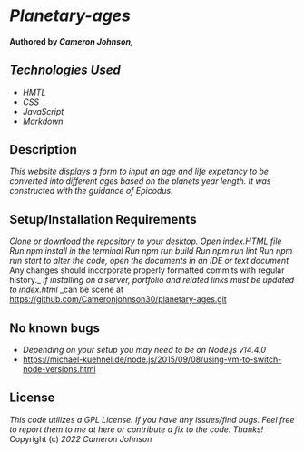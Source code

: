 # _Planetary-ages_

#### Authored by _Cameron Johnson,_


## _Technologies Used_

* _HMTL_
* _CSS_
* _JavaScript_
* _Markdown_

## Description 

_This website displays a form to input an age and life expetancy to be converted into different ages based on the planets year length. It was constructed with the guidance of Epicodus._


## Setup/Installation Requirements

_Clone or download the repository to your desktop._
_Open index.HTML file_
_Run npm install in the terminal_
_Run npm run build_
_Run npm run lint_
_Run npm run start_
_to alter the code, open the documents in an IDE or text document_
Any changes should incorporate properly formatted commits with regular history._
_if installing on a server, portfolio and related links must be updated to index.html_
_can be scene at https://github.com/Cameronjohnson30/planetary-ages.git

## No known bugs
* _Depending on your setup you may need to be on Node.js v14.4.0_
*  https://michael-kuehnel.de/node.js/2015/09/08/using-vm-to-switch-node-versions.html

## License 
 _This code utilizes a GPL License. If you have any issues/find bugs. Feel free to report them to me at here or contribute a fix to the code. Thanks!_ Copyright (c) _2022_ _Cameron Johnson_
